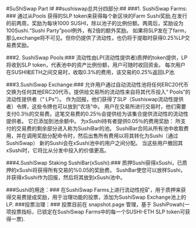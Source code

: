 #SuShiSwap Part I#
##sushiswap总共分四部分:##
###1. SushiSwap Farms: ###
通过从Pools 获得的SLP token来获得每个新区块的Farm  Sushi奖励,在发行的前两周，奖励为每块1000 SUSHI，除以池子的比例份额。两周后，奖励设为100Sushi.“Sushi Party”pool例外，有2倍的额外奖励。
如果将SLP发在了farm，那么exchange将不可见。但你仍提供了流动性，也仍将于提取时获得0.25%LP交易费奖励。

###2. SushiSwap Pools:### 
流动性由LP(流动性提供者)质押的token提供，LP将收到SLP token，代表池中的资产比例份额，用户可随时收回资金。
每次用户在SUSHI和ETH之间交易时，收取0.3%的费用，该交易的0.25%返回LP池.

###3.SushiSwap Exchange:### 
允许用户通过自动流动性池将任何ERC20代币交换为任何其他ERC20代币。提供给交易所的流动性来自将其代币投入“ Pools”的流动性提供者（“ LPs”）。 作为回报，他们获得了SLP（Sushiswap流动性提供者）令牌，这些令牌也可以放到“农场”中。 用户在交易所进行交易时，他们需要支付0.3％的交易费。这笔交易费的0.25％会提供给为该集合提供流动性的流动性提供者。 它已添加到池余额中。
为xSushi持有者提供0.05％的费用奖励：
所支付的交易费的剩余部分进入称为SushiBar的池。 SushiBar合同从所有池中收取费用，并在调用奖励分配命令时，然后出售所有费用以将其转化为Sushi（通过SushiSwap）
新的Sushi会在xSushi池中的用户之间分配。 当这些用户撤回其xSushi时，它将比从分发中投入的价值更高。


###4.SushiSwap Staking SushiBar(xSushi):###
 质押Sushi获得xSushi，已质押的xSushi将获得所有交易的%0.05的奖励费。
SushBar使您可以放样Sushi，并获得xSushi作为回报，然后将其放到xSushi池中。

###Sushi的用途：###
在SushiSwap Farms上进行流动性挖矿，用于质押来获得交易费提成奖励，用于治理功能的投票，添加为SushiSwap Exchange池上的LP.
###投票治理：###
投票目前在 snapshot.page 管理，基于 SushiPowah(一项投票指标，已锁定在SushiSwap Farms中的每一个SUSHI-ETH SLP token可获得一票).

